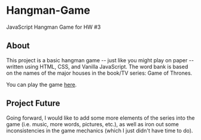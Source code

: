 # Hangman-Game
JavaScript Hangman Game for HW #3

## About
This project is a basic hangman game -- just like you might play on paper -- written using HTML, CSS, and Vanilla JavaScript. The word bank is based on the names of the major houses in the book/TV series: Game of Thrones.

You can play the game [here](https://enimocks.github.io/Hangman-Game/).

## Project Future
Going forward, I would like to add some more elements of the series into the game (i.e. music, more words, pictures, etc.), as well as iron out some inconsistencies in the game mechanics (which I just didn't have time to do).
